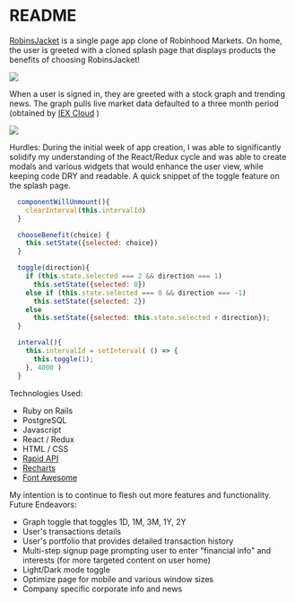 # README

<a href="https://robins-jacket.herokuapp.com/#/">RobinsJacket</a> is a single page app clone of Robinhood Markets. On home, the user is greeted with a cloned splash page that displays products the benefits of choosing RobinsJacket!

![](https://media.giphy.com/media/utoJg2CkN9HD1j3FJQ/giphy.gif)

When a user is signed in, they are greeted with a stock graph and trending news. The graph pulls live market data defaulted to a three month period (obtained by <a href="https://iexcloud.io/">IEX Cloud</a> )

![](https://media.giphy.com/media/OeEowxRxHvQCfd7gln/giphy.gif)

Hurdles:
During the initial week of app creation, I was able to significantly solidify my understanding of the React/Redux cycle and was able to create modals and various widgets that would enhance the user view, while keeping code DRY and readable. A quick snippet of the toggle feature on the splash page.

```Javascript
  componentWillUnmount(){
    clearInterval(this.intervalId)
  }

  chooseBenefit(choice) {
    this.setState({selected: choice})
  }

  toggle(direction){
    if (this.state.selected === 2 && direction === 1)
      this.setState({selected: 0})
    else if (this.state.selected === 0 && direction === -1)
      this.setState({selected: 2})
    else
      this.setState({selected: this.state.selected + direction});
  }

  interval(){
    this.intervalId = setInterval( () => {
      this.toggle(1);
    }, 4000 )
  }
```

Technologies Used:

- Ruby on Rails
- PostgreSQL
- Javascript
- React / Redux
- HTML / CSS
- <a href="https://rapidapi.com">Rapid API</a>
- <a href="https://recharts.org/en-US/">Recharts</a>
- <a href="https://fontawesome.com/">Font Awesome</a>

My intention is to continue to flesh out more features and functionality.
Future Endeavors:

- Graph toggle that toggles 1D, 1M, 3M, 1Y, 2Y
- User's transactions details
- User's portfolio that provides detailed transaction history
- Multi-step signup page prompting user to enter "financial info" and interests (for more targeted content on user home)
- Light/Dark mode toggle
- Optimize page for mobile and various window sizes
- Company specific corporate info and news
